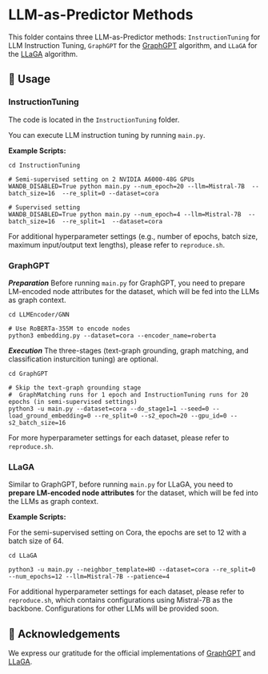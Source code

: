 # LLM-as-Predictor Methods 

This folder contains three LLM-as-Predictor methods: `InstructionTuning` for LLM Instruction Tuning, `GraphGPT` for the [GraphGPT](https://arxiv.org/abs/2310.13023) algorithm, and `LLaGA` for the [LLaGA](https://arxiv.org/abs/2402.08170) algorithm. 


## 🚀 Usage 

### InstructionTuning 

The code is located in the `InstructionTuning` folder.

You can execute LLM instruction tuning by running `main.py`.


**Example Scripts:**
```shell
cd InstructionTuning 

# Semi-supervised setting on 2 NVIDIA A6000-48G GPUs
WANDB_DISABLED=True python main.py --num_epoch=20 --llm=Mistral-7B  --batch_size=16  --re_split=0 --dataset=cora

# Supervised setting
WANDB_DISABLED=True python main.py --num_epoch=4 --llm=Mistral-7B  --batch_size=16  --re_split=1  --dataset=cora
```

For additional hyperparameter settings (e.g., number of epochs, batch size, maximum input/output text lengths), please refer to `reproduce.sh`.


### GraphGPT 

***Preparation*** Before running `main.py` for GraphGPT, you need to prepare LM-encoded node attributes for the dataset, which will be fed into the LLMs as graph context.
```shell 
cd LLMEncoder/GNN

# Use RoBERTa-355M to encode nodes
python3 embedding.py --dataset=cora --encoder_name=roberta
```

***Execution*** The three-stages (text-graph grounding, graph matching, and classification insturcition tuning) are optional. 
```shell 
cd GraphGPT 

# Skip the text-graph grounding stage
#  GraphMatching runs for 1 epoch and InstructionTuning runs for 20 epochs (in semi-supervised settings)
python3 -u main.py --dataset=cora --do_stage1=1 --seed=0 --load_ground_embedding=0 --re_split=0 --s2_epoch=20 --gpu_id=0 --s2_batch_size=16 
```

For more hyperparameter settings for each dataset, please refer to `reproduce.sh`.


### LLaGA 
Similar to GraphGPT, before running `main.py` for LLaGA, you need to **prepare LM-encoded node attributes** for the dataset, which will be fed into the LLMs as graph context.


**Example Scripts:**

For the semi-supervised setting on Cora, the epochs are set to 12 with a batch size of 64. 
```shell
cd LLaGA 

python3 -u main.py --neighbor_template=HO --dataset=cora --re_split=0  --num_epochs=12 --llm=Mistral-7B --patience=4 
```
For additional hyperparameter settings for each dataset, please refer to `reproduce.sh`, which contains configurations using Mistral-7B as the backbone. Configurations for other LLMs will be provided soon.



## 🙏 Acknowledgements 

We express our gratitude for the official implementations of [GraphGPT](https://github.com/HKUDS/GraphGPT) and [LLaGA](https://github.com/VITA-Group/LLaGA).
